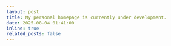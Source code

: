 ```yaml
---
layout: post
title: My personal homepage is currently under development.
date: 2025-08-04 01:41:00
inline: true
related_posts: false
---
```

